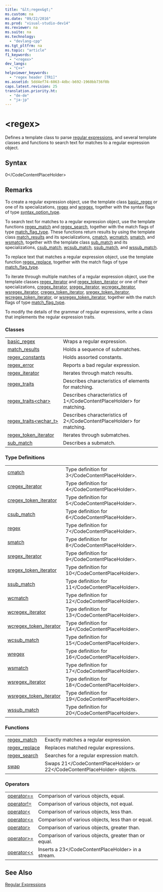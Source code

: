 ```yaml
---
title: "&lt;regex&gt;"
ms.custom: na
ms.date: "09/22/2016"
ms.prod: "visual-studio-dev14"
ms.reviewer: na
ms.suite: na
ms.technology: 
  - "devlang-cpp"
ms.tgt_pltfrm: na
ms.topic: "article"
f1_keywords: 
  - "<regex>"
dev_langs: 
  - "C++"
helpviewer_keywords: 
  - "regex header [TR1]"
ms.assetid: 5dd4ef74-6063-4dbc-b692-1960bb736f0b
caps.latest.revision: 25
translation.priority.ht: 
  - "de-de"
  - "ja-jp"
---
```

# &lt;regex&gt;
Defines a template class to parse [regular expressions](../vs140/regular-expressions--c---.md), and several template classes and functions to search text for matches to a regular expression object.  
  
## Syntax  
  
<CodeContentPlaceHolder>0\</CodeContentPlaceHolder>  
## Remarks  
 To create a regular expression object, use the template class [basic_regex](../vs140/basic_regex-class.md) or one of its specializations, [regex](../vs140/-regex--typedefs.md#regex_typedef) and [wregex](../vs140/-regex--typedefs.md#wregex_typedef), together with the syntax flags of type [syntax_option_type](../vs140/regex_constants-class.md#regex_constants__syntax_option_type).  
  
 To search text for matches to a regular expression object, use the template functions [regex_match](../vs140/-regex--functions.md#regex_match_function) and [regex_search](../vs140/-regex--functions.md#regex_search_function), together with the match flags of type [match_flag_type](../vs140/regex_constants-class.md#regex_constants__match_flag_type). These functions return results by using the template class [match_results](../vs140/match_results-class.md) and its specializations, [cmatch](../vs140/-regex--typedefs.md#cmatch_typedef), [wcmatch](../vs140/-regex--typedefs.md#wcmatch_typedef), [smatch](../vs140/-regex--typedefs.md#smatch_typedef), and [wsmatch](../vs140/-regex--typedefs.md#wsmatch_typedef), together with the template class [sub_match](../vs140/sub_match-class.md) and its specializations, [csub_match](../vs140/-regex--typedefs.md#csub_match_typedef), [wcsub_match](../vs140/-regex--typedefs.md#wcsub_match_typedef), [ssub_match](../vs140/-regex--typedefs.md#ssub_match_typedef), and [wssub_match](../vs140/-regex--typedefs.md#wssub_match_typedef).  
  
 To replace text that matches a regular expression object, use the template function [regex_replace](../vs140/-regex--functions.md#regex_replace_function), together with the match flags of type [match_flag_type](../vs140/regex_constants-class.md#regex_constants__match_flag_type).  
  
 To iterate through multiple matches of a regular expression object, use the template classes [regex_iterator](../vs140/regex_iterator-class.md) and [regex_token_iterator](../vs140/regex_token_iterator-class.md) or one of their specializations, [cregex_iterator](../vs140/-regex--typedefs.md#cregex_iterator_typedef), [sregex_iterator](../vs140/-regex--typedefs.md#sregex_iterator_typedef), [wcregex_iterator](../vs140/-regex--typedefs.md#wcregex_iterator_typedef), [wsregex_iterator](../vs140/-regex--typedefs.md#wsregex_iterator_typedef), [cregex_token_iterator](../vs140/-regex--typedefs.md#cregex_token_iterator_typedef), [sregex_token_iterator](../vs140/-regex--typedefs.md#sregex_token_iterator_typedef), [wcregex_token_iterator](../vs140/-regex--typedefs.md#wcregex_token_iterator_typedef), or [wsregex_token_iterator](../vs140/-regex--typedefs.md#wsregex_token_iterator_typedef), together with the match flags of type [match_flag_type](../vs140/regex_constants-class.md#regex_constants__match_flag_type).  
  
 To modify the details of the grammar of regular expressions, write a class that implements the regular expression traits.  
  
### Classes  
  
|||  
|-|-|  
|[basic_regex](../vs140/basic_regex-class.md)|Wraps a regular expression.|  
|[match_results](../vs140/match_results-class.md)|Holds a sequence of submatches.|  
|[regex_constants](../vs140/regex_constants-class.md)|Holds assorted constants.|  
|[regex_error](../vs140/regex_error-class.md)|Reports a bad regular expression.|  
|[regex_iterator](../vs140/regex_iterator-class.md)|Iterates through match results.|  
|[regex_traits](../vs140/regex_traits-class.md)|Describes characteristics of elements for matching.|  
|[regex_traits\<char>](../vs140/regex_traits-char--class.md)|Describes characteristics of <CodeContentPlaceHolder>1\</CodeContentPlaceHolder> for matching.|  
|[regex_traits\<wchar_t>](../vs140/regex_traits-wchar_t--class.md)|Describes characteristics of <CodeContentPlaceHolder>2\</CodeContentPlaceHolder> for matching.|  
|[regex_token_iterator](../vs140/regex_token_iterator-class.md)|Iterates through submatches.|  
|[sub_match](../vs140/sub_match-class.md)|Describes a submatch.|  
  
### Type Definitions  
  
|||  
|-|-|  
|[cmatch](../vs140/-regex--typedefs.md#cmatch_typedef)|Type definition for <CodeContentPlaceHolder>3\</CodeContentPlaceHolder>.|  
|[cregex_iterator](../vs140/-regex--typedefs.md#cregex_iterator_typedef)|Type definition for <CodeContentPlaceHolder>4\</CodeContentPlaceHolder>.|  
|[cregex_token_iterator](../vs140/-regex--typedefs.md#cregex_token_iterator_typedef)|Type definition for <CodeContentPlaceHolder>5\</CodeContentPlaceHolder>.|  
|[csub_match](../vs140/-regex--typedefs.md#csub_match_typedef)|Type definition for <CodeContentPlaceHolder>6\</CodeContentPlaceHolder>.|  
|[regex](../vs140/-regex--typedefs.md#regex_typedef)|Type definition for <CodeContentPlaceHolder>7\</CodeContentPlaceHolder>.|  
|[smatch](../vs140/-regex--typedefs.md#smatch_typedef)|Type definition for <CodeContentPlaceHolder>8\</CodeContentPlaceHolder>.|  
|[sregex_iterator](../vs140/-regex--typedefs.md#sregex_iterator_typedef)|Type definition for <CodeContentPlaceHolder>9\</CodeContentPlaceHolder>.|  
|[sregex_token_iterator](../vs140/-regex--typedefs.md#sregex_token_iterator_typedef)|Type definition for <CodeContentPlaceHolder>10\</CodeContentPlaceHolder>.|  
|[ssub_match](../vs140/-regex--typedefs.md#ssub_match_typedef)|Type definition for <CodeContentPlaceHolder>11\</CodeContentPlaceHolder>.|  
|[wcmatch](../vs140/-regex--typedefs.md#wcmatch_typedef)|Type definition for <CodeContentPlaceHolder>12\</CodeContentPlaceHolder>.|  
|[wcregex_iterator](../vs140/-regex--typedefs.md#wcregex_iterator_typedef)|Type definition for <CodeContentPlaceHolder>13\</CodeContentPlaceHolder>.|  
|[wcregex_token_iterator](../vs140/-regex--typedefs.md#wcregex_token_iterator_typedef)|Type definition for <CodeContentPlaceHolder>14\</CodeContentPlaceHolder>.|  
|[wcsub_match](../vs140/-regex--typedefs.md#wcsub_match_typedef)|Type definition for <CodeContentPlaceHolder>15\</CodeContentPlaceHolder>.|  
|[wregex](../vs140/-regex--typedefs.md#wregex_typedef)|Type definition for <CodeContentPlaceHolder>16\</CodeContentPlaceHolder>.|  
|[wsmatch](../vs140/-regex--typedefs.md#wsmatch_typedef)|Type definition for <CodeContentPlaceHolder>17\</CodeContentPlaceHolder>.|  
|[wsregex_iterator](../vs140/-regex--typedefs.md#wsregex_iterator_typedef)|Type definition for <CodeContentPlaceHolder>18\</CodeContentPlaceHolder>.|  
|[wsregex_token_iterator](../vs140/-regex--typedefs.md#wsregex_token_iterator_typedef)|Type definition for <CodeContentPlaceHolder>19\</CodeContentPlaceHolder>.|  
|[wssub_match](../vs140/-regex--typedefs.md#wssub_match_typedef)|Type definition for <CodeContentPlaceHolder>20\</CodeContentPlaceHolder>.|  
  
### Functions  
  
|||  
|-|-|  
|[regex_match](../vs140/-regex--functions.md#regex_match_function)|Exactly matches a regular expression.|  
|[regex_replace](../vs140/-regex--functions.md#regex_replace_function)|Replaces matched regular expressions.|  
|[regex_search](../vs140/-regex--functions.md#regex_search_function)|Searches for a regular expression match.|  
|[swap](../vs140/-regex--functions.md#swap_function)|Swaps <CodeContentPlaceHolder>21\</CodeContentPlaceHolder> or <CodeContentPlaceHolder>22\</CodeContentPlaceHolder> objects.|  
  
### Operators  
  
|||  
|-|-|  
|[operator==](../vs140/-regex--operators.md#operator_eq_eq)|Comparison of various objects, equal.|  
|[operator!=](../vs140/-regex--operators.md#operator_neq)|Comparison of various objects, not equal.|  
|[operator<](../vs140/-regex--operators.md#operator_lt_)|Comparison of various objects, less than.|  
|[operator\<=](../vs140/-regex--operators.md#operator_lt__eq)|Comparison of various objects, less than or equal.|  
|[operator>](../vs140/-regex--operators.md#operator_gt_)|Comparison of various objects, greater than.|  
|[operator>=](../vs140/-regex--operators.md#operator_gt__eq)|Comparison of various objects, greater than or equal.|  
|[operator<<](../vs140/-regex--operators.md#operator_lt__lt_)|Inserts a <CodeContentPlaceHolder>23\</CodeContentPlaceHolder> in a stream.|  
  
## See Also  
 [Regular Expressions](../vs140/regular-expressions--c---.md)